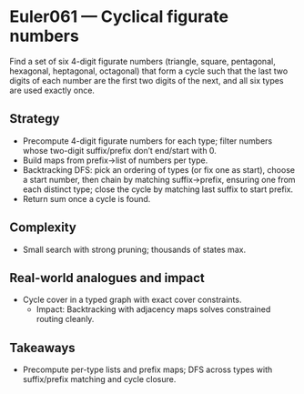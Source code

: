 # Euler061 — Cyclical figurate numbers

Find a set of six 4-digit figurate numbers (triangle, square, pentagonal, hexagonal, heptagonal, octagonal) that form a cycle such that the last two digits of each number are the first two digits of the next, and all six types are used exactly once.

## Strategy

- Precompute 4-digit figurate numbers for each type; filter numbers whose two-digit suffix/prefix don’t end/start with 0.
- Build maps from prefix→list of numbers per type.
- Backtracking DFS: pick an ordering of types (or fix one as start), choose a start number, then chain by matching suffix→prefix, ensuring one from each distinct type; close the cycle by matching last suffix to start prefix.
- Return sum once a cycle is found.

## Complexity
- Small search with strong pruning; thousands of states max.

## Real-world analogues and impact
- Cycle cover in a typed graph with exact cover constraints.
  - Impact: Backtracking with adjacency maps solves constrained routing cleanly.

## Takeaways
- Precompute per-type lists and prefix maps; DFS across types with suffix/prefix matching and cycle closure.
